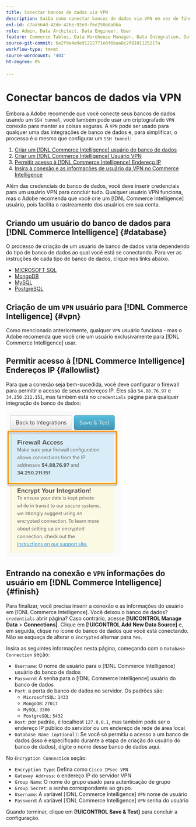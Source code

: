```yaml
---
title: Conectar bancos de dados via VPN
description: Saiba como conectar bancos de dados via VPN em vez de Túnel SSH.
exl-id: c7aa564d-42de-426e-92e9-f6e250a6abba
role: Admin, Data Architect, Data Engineer, User
feature: Commerce Tables, Data Warehouse Manager, Data Integration, Data Import/Export
source-git-commit: 6e2f9e4a9e91212771e6f6baa8c2f8101125217a
workflow-type: tm+mt
source-wordcount: '403'
ht-degree: 0%

---
```


# Conectar bancos de dados via VPN

Embora a Adobe recomende que você conecte seus bancos de dados usando um `SSH tunnel`, você também pode usar um criptografado `VPN` conexão para manter as coisas seguras. A `VPN` pode ser usado para qualquer uma das integrações de banco de dados e, para simplificar, o processo é o mesmo que configurar um `SSH tunnel`:

1. [Criar um [!DNL Commerce Intelligence] usuário do banco de dados](#database)
1. [Criar um [!DNL Commerce Intelligence] Usuário VPN](#vpn)
1. [Permitir acesso à [!DNL Commerce Intelligence] Endereço IP](#allowlist)
1. [Insira a conexão e as informações de usuário da VPN no Commerce Intelligence](#finish)

Além das credenciais do banco de dados, você deve inserir credenciais para um usuário VPN para concluir tudo. Qualquer usuário VPN funciona, mas o Adobe recomenda que você crie um [!DNL Commerce Intelligence] usuário, pois facilita o rastreamento dos usuários em sua conta.

## Criando um usuário do banco de dados para [!DNL Commerce Intelligence] {#database}

O processo de criação de um usuário de banco de dados varia dependendo do tipo de banco de dados ao qual você está se conectando. Para ver as instruções de cada tipo de banco de dados, clique nos links abaixo.

* [MICROSOFT SQL](../integrations/microsoft-sql-server.md)
* [MongoDB](../integrations/databases-via-a-vpn.md)
* [MySQL](../integrations/mysql-via-a-direct-connection.md)
* [PostgreSQL](../integrations/postgresql.md)

## Criação de um `VPN` usuário para [!DNL Commerce Intelligence] {#vpn}

Como mencionado anteriormente, qualquer `VPN` usuário funciona - mas o Adobe recomenda que você crie um usuário exclusivamente para [!DNL Commerce Intelligence] usar.

## Permitir acesso à [!DNL Commerce Intelligence] Endereços IP {#allowlist}

Para que a conexão seja bem-sucedida, você deve configurar o firewall para permitir o acesso de seus endereços IP. Eles são `54.88.76.97` e `34.250.211.151`, mas também está no `credentials` página para qualquer integração de banco de dados:

![MBI_Allow_Access_IPs.png](../../../assets/MBI_allow_access_IPs.png)

## Entrando na conexão e `VPN` informações do usuário em [!DNL Commerce Intelligence] {#finish}

Para finalizar, você precisa inserir a conexão e as informações do usuário em [!DNL Commerce Intelligence]. Você deixou o banco de dados? `credentials` abrir página? Caso contrário, acesse **[!UICONTROL Manage Data** > **Connections]**. Clique em **[!UICONTROL Add New Data Source]** e, em seguida, clique no ícone do banco de dados que você está conectando. Não se esqueça de alterar o `Encrypted` alternar para `Yes`.

Insira as seguintes informações nesta página, começando com o `Database Connection` seção:

* `Username`: O nome de usuário para o [!DNL Commerce Intelligence] usuário do banco de dados
* `Password`: A senha para o [!DNL Commerce Intelligence] usuário do banco de dados
* `Port`: a porta do banco de dados no servidor. Os padrões são:
   * `MicrosoftSQL`: `1433`
   * `MongoDB`: `27017`
   * `MySQL`: `3306`
   * `PostgreSQL`: `5432`
* `Host`: por padrão, é localhost `127.0.0.1`, mas também pode ser o endereço IP público do servidor ou um endereço de rede de área local.
* `Database Name (optional)`: Se você só permitiu o acesso a um banco de dados (isso é especificado durante a etapa de criação do usuário do banco de dados), digite o nome desse banco de dados aqui.

No `Encryption Connection` seção:

* `Encryption Type`: Defina como `Cisco IPsec VPN`
* `Gateway Address`: o endereço IP do servidor VPN
* `Group Name`: O nome do grupo usado para autenticação de grupo
* `Group Secret`: a senha correspondente ao grupo.
* `Username`: A variável [!DNL Commerce Intelligence] `VPN` nome de usuário
* `Password`: A variável [!DNL Commerce Intelligence] `VPN` senha do usuário

Quando terminar, clique em **[!UICONTROL Save & Test]** para concluir a configuração.
